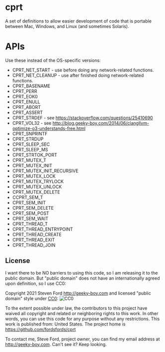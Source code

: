 # cprt
A set of definitions to allow easier development of code that is portable
between Mac, Windows, and Linux (and sometimes Solaris).

# APIs

Use these instead of the OS-specific versions:

* CPRT_NET_START - use before doing any network-related functions.
* CPRT_NET_CLEANUP - use after finished doing network-related functions.
* CPRT_BASENAME
* CPRT_PERR
* CPRT_EOK0
* CPRT_ENULL
* CPRT_ABORT
* CPRT_ASSERT
* CPRT_STRDEF - see https://stackoverflow.com/questions/25410690
* CPRT_VOL32 - see http://blog.geeky-boy.com/2014/06/clangllvm-optimize-o3-understands-free.html
* CPRT_SNPRINTF
* CPRT_STRDUP
* CPRT_SLEEP_SEC
* CPRT_SLEEP_MS
* CPRT_STRTOK_PORT
* CPRT_MUTEX_T
* CPRT_MUTEX_INIT
* CPRT_MUTEX_INIT_RECURSIVE
* CPRT_MUTEX_LOCK
* CPRT_MUTEX_TRYLOCK
* CPRT_MUTEX_UNLOCK
* CPRT_MUTEX_DELETE
* CCPRT_SEM_T
* CPRT_SEM_INIT
* CPRT_SEM_DELETE
* CPRT_SEM_POST
* CPRT_SEM_WAIT
* CPRT_THREAD_T
* CPRT_THREAD_ENTRYPOINT
* CPRT_THREAD_CREATE
* CPRT_THREAD_EXIT
* CPRT_THREAD_JOIN

## License

I want there to be NO barriers to using this code, so I am releasing it to the public domain.  But "public domain" does not have an internationally agreed upon definition, so I use CC0:

Copyright 2021 Steven Ford http://geeky-boy.com and licensed
"public domain" style under
[CC0](http://creativecommons.org/publicdomain/zero/1.0/):
![CC0](https://licensebuttons.net/p/zero/1.0/88x31.png "CC0")

To the extent possible under law, the contributors to this project have
waived all copyright and related or neighboring rights to this work.
In other words, you can use this code for any purpose without any
restrictions.  This work is published from: United States.  The project home
is https://github.com/fordsfords/cprt

To contact me, Steve Ford, project owner, you can find my email address
at http://geeky-boy.com.  Can't see it?  Keep looking.
